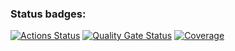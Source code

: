 ### Status badges:
[![Actions Status](https://github.com/thedoorbell/fullstack-javascript-project-4/actions/workflows/hexlet-check.yml/badge.svg)](https://github.com/thedoorbell/fullstack-javascript-project-4/actions)
[![Quality Gate Status](https://sonarcloud.io/api/project_badges/measure?project=thedoorbell_fullstack-javascript-project-4&metric=alert_status)](https://sonarcloud.io/summary/new_code?id=thedoorbell_fullstack-javascript-project-4) [![Coverage](https://sonarcloud.io/api/project_badges/measure?project=thedoorbell_fullstack-javascript-project-4&metric=coverage)](https://sonarcloud.io/summary/new_code?id=thedoorbell_fullstack-javascript-project-4)